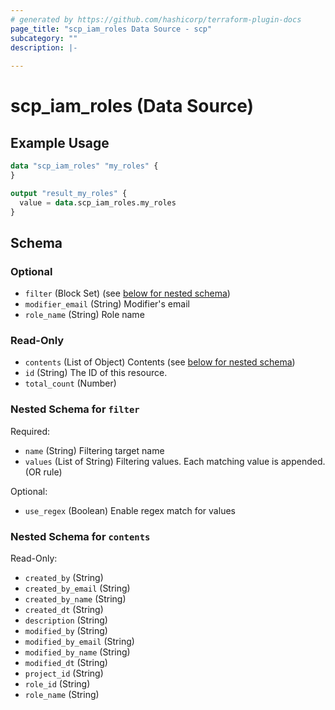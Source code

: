 ```yaml
---
# generated by https://github.com/hashicorp/terraform-plugin-docs
page_title: "scp_iam_roles Data Source - scp"
subcategory: ""
description: |-
  
---
```


# scp_iam_roles (Data Source)



## Example Usage

```terraform
data "scp_iam_roles" "my_roles" {
}

output "result_my_roles" {
  value = data.scp_iam_roles.my_roles
}
```

<!-- schema generated by tfplugindocs -->
## Schema

### Optional

- `filter` (Block Set) (see [below for nested schema](#nestedblock--filter))
- `modifier_email` (String) Modifier's email
- `role_name` (String) Role name

### Read-Only

- `contents` (List of Object) Contents (see [below for nested schema](#nestedatt--contents))
- `id` (String) The ID of this resource.
- `total_count` (Number)

<a id="nestedblock--filter"></a>
### Nested Schema for `filter`

Required:

- `name` (String) Filtering target name
- `values` (List of String) Filtering values. Each matching value is appended. (OR rule)

Optional:

- `use_regex` (Boolean) Enable regex match for values


<a id="nestedatt--contents"></a>
### Nested Schema for `contents`

Read-Only:

- `created_by` (String)
- `created_by_email` (String)
- `created_by_name` (String)
- `created_dt` (String)
- `description` (String)
- `modified_by` (String)
- `modified_by_email` (String)
- `modified_by_name` (String)
- `modified_dt` (String)
- `project_id` (String)
- `role_id` (String)
- `role_name` (String)


